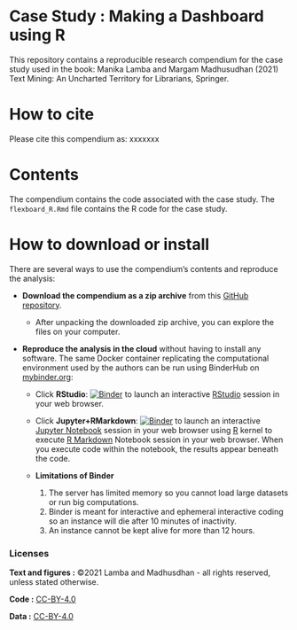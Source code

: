 # Case Study : Making a Dashboard using R

This repository contains a reproducible research compendium for the case study used in the book:
Manika Lamba and Margam Madhusudhan (2021) Text Mining: An Uncharted Territory for Librarians, Springer.

# How to cite
Please cite this compendium as: xxxxxxx

# Contents
The compendium contains the code associated with the case study. The `flexboard_R.Rmd` file contains the R code for the case study.

# How to download or install
There are several ways to use the compendium’s contents and reproduce
the analysis:

  - **Download the compendium as a zip archive** from this [GitHub
    repository](https://github.com/textmining-utl/chapter9/archive/main.zip).
    
      - After unpacking the downloaded zip archive, you can explore the
        files on your computer.

  - **Reproduce the analysis in the cloud** without having to install
    any software. The same Docker container replicating the
    computational environment used by the authors can be run using
    BinderHub on [mybinder.org](https://mybinder.org/):
    
      - Click
        **RStudio**: [![Binder](http://mybinder.org/badge_logo.svg)](http://mybinder.org/v2/gh/textmining-utl/chapter9/main?urlpath=rstudio)
        to launch an interactive [RStudio](https://rstudio.com/) session in your web browser.
        
       - Click
        **Jupyter+RMarkdown**: [![Binder](http://mybinder.org/badge_logo.svg)](http://mybinder.org/v2/gh/textmining-utl/chapter9/main?filepath=flexdashboard_R.Rmd) to launch an interactive [Jupyter Notebook](https://jupyter.org/) session in your web browser using [R](https://cloud.r-project.org/index.html) kernel to execute [R Markdown](http://rmarkdown.rstudio.com) Notebook session in your web browser. When you execute code within the notebook, the results appear beneath the code.
        

       - **Limitations of Binder**
          1. The server has limited memory so you cannot load large datasets or run big computations.
          2. Binder is meant for interactive and ephemeral interactive coding so an instance will die after 10 minutes of inactivity.
          3. An instance cannot be kept alive for more than 12 hours.

### Licenses

**Text and figures :** ©2021 Lamba and Madhusdhan - all rights reserved, unless stated otherwise.

**Code :** [CC-BY-4.0](http://creativecommons.org/licenses/by/4.0/)

**Data :** [CC-BY-4.0](http://creativecommons.org/licenses/by/4.0/)
